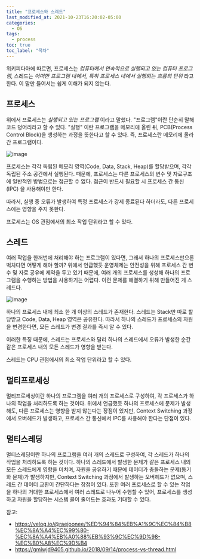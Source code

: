 ```yaml
---
title: "프로세스와 스레드"
last_modified_at: 2021-10-23T16:20:02-05:00
categories:
  - OS
tags:
  - process
toc: true
toc_label: "목차"
---
```


위키피다아에 따르면, 프로세스는 *컴퓨터에서 연속적으로 실행되고 있는 컴퓨터 프로그램*, 스레드는 *어떠한 프로그램 내에서, 특히 프로세스 내에서 실행되는 흐름의 단위* 라고 한다. 이 말만 들어서는 쉽게 이해가 되지 않는다. 

## 프로세스

위에서 프로세스는 *실행되고 있는 프로그램* 이라고 말했다. "프로그램"이란 단순히 말해 코드 덩어리라고 할 수 있다. "실행" 이란 프로그램을 메모리에 올린 뒤, PCB(Process Control Block)을 생성하는 과정을 뜻한다고 할 수 있다. 즉, 프로세스란 메모리에 올라간 프로그램이다. 

![image](https://user-images.githubusercontent.com/28294925/138602704-75b73dc4-9676-4e4d-b5c8-0498920eab63.png)

프로세스는 각각 독립된 메모리 영역(Code, Data, Stack, Heap)를 할당받으며, 각각 독립된 주소 공간에서 실행된다. 때문에, 프로세스는 다른 프로세스의 변수 및 자료구조에 일반적인 방법으로는 접근할 수 없다. 접근이 반드시 필요할 시 프로세스 간 통신(IPC) 을 사용해야만 한다. 

따라서, 실행 중 오류가 발생하여 특정 프로세스가 강제 종료된다 하더라도, 다른 프로세스에는 영향을 주지 못한다. 

프로세스는 OS 관점에서의 최소 작업 단위라고 할 수 있다. 

## 스레드

여러 작업을 한꺼번에 처리해야 하는 프로그램이 있다면, 그래서 하나의 프로세스만으론 벅차다면 어떻게 해야 할까? 위에서 언급했듯 운영체제는 안전성을 위해 프로세스 간 변수 및 자료 공유에 제약을 두고 있기 때문에, 여러 개의 프로세스를 생성해 하나의 프로그램을 수행하는 방법을 사용하기는 어렵다. 이런 문제를 해결하기 위해 만들어진 게 스레드다.

![image](https://user-images.githubusercontent.com/28294925/138602709-e9ae3b54-ba89-43a9-9d4a-cff5e7ca7655.png)

하나의 프로세스 내에 최소 한 개 이상의 스레드가 존재한다. 스레드는 Stack만 따로 할당받고 Code, Data, Heap 영역은 공유한다. 따라서 하나의 스레드가 프로세스의 자원을 변경한다면, 모든 스레드가 변경 결과를 즉시 알 수 있다. 

이러한 특징 때문에, 스레드는 프로세스와 달리 하나의 스레드에서 오류가 발생한 순간 같은 프로세스 내의 모든 스레드가 영향을 받는다. 

스레드는 CPU 관점에서의 최소 작업 단위라고 할 수 있다. 


## 멀티프로세싱

멀티프로세싱이란 하나의 프로그램을 여러 개의 프로세스로 구성하여, 각 프로세스가 하나의 작업을 처리하도록 하는 것이다. 위에서 언급했듯 하나의 프로세스에 문제가 발생해도, 다른 프로세스는 영향을 받지 않는다는 장점이 있지만, Context Switching 과정에서 오버헤드가 발생하고, 프로세스 간 통신에서 IPC를 사용해야 한다는 단점이 있다. 


## 멀티스레딩

멀티스레딩이란 하나의 프로그램을 여러 개의 스레드로 구성하여, 각 스레드가 하나의 작업을 처리하도록 하는 것이다. 하나의 스레드에서 발생한 문제가 같은 프로세스 내의 모든 스레드에게 영향을 미치며, 자원을 공유하기 때문에 데이터가 충돌하는 문제(동기화 문제)가 발생하지만, Context Switching 과정에서 발생하는 오버헤드가 없으며, 스레드 간 데이터 교환이 간단하다는 장점이 있다. 또한 여러 프로세스로 할 수 있는 작업을 하나의 거대한 프로세스에서 여러 스레드로 나누어 수행할 수 있어, 프로세스를 생성하고 자원을 할당하는 시스템 콜이 줄어드는 효과도 기대할 수 있다. 


참고: 
- https://velog.io/@raejoonee/%ED%94%84%EB%A1%9C%EC%84%B8%EC%8A%A4%EC%99%80-%EC%8A%A4%EB%A0%88%EB%93%9C%EC%9D%98-%EC%B0%A8%EC%9D%B4
- https://gmlwjd9405.github.io/2018/09/14/process-vs-thread.html